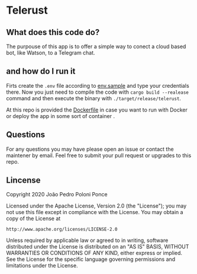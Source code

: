 # Telerust

## What does this code do?

The purpouse of this app is to offer a simple way to conect a cloud based bot, like Watson, to a Telegram chat. 

## and how do I run it

Firts create the `.env` file according to [env.sample](./env.sample) and type your credentials there. Now you just need to compile the code with `cargo build --realease` command and then execute the binary with `./target/release/telerust`.

At this repo is provided the [Dockerfile](./Dockerfile) in case you want to run with Docker or deploy the app in some sort of container .

## Questions

For any questions you may have please open an issue or contact the maintener by email. Feel free to submit your pull request or upgrades to this repo.

## Lincense

Copyright 2020 João Pedro Poloni Ponce

Licensed under the Apache License, Version 2.0 (the "License");
you may not use this file except in compliance with the License.
You may obtain a copy of the License at

    http://www.apache.org/licenses/LICENSE-2.0

Unless required by applicable law or agreed to in writing, software
distributed under the License is distributed on an "AS IS" BASIS,
WITHOUT WARRANTIES OR CONDITIONS OF ANY KIND, either express or implied.
See the License for the specific language governing permissions and
limitations under the License.